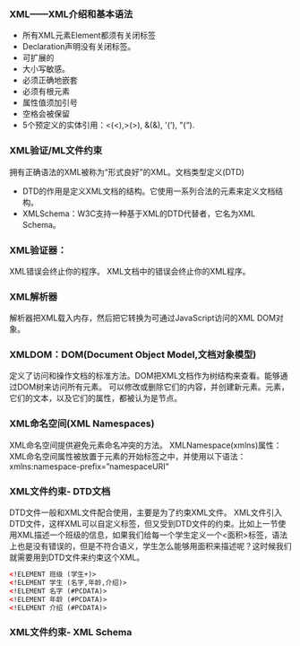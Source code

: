 ### XML——XML介绍和基本语法
* 所有XML元素Element都须有关闭标签
*  Declaration声明没有关闭标签。
*  可扩展的
*  大小写敏感。
*  必须正确地嵌套
*  必须有根元素
*  属性值须加引号
*  空格会被保留
* 5个预定义的实体引用：&lt;(<),&gt;(>), &amp;(&), &apos;(‘), &quot;(“).

### XML验证/ML文件约束
拥有正确语法的XML被称为“形式良好”的XML。文档类型定义(DTD)
*  DTD的作用是定义XML文档的结构。它使用一系列合法的元素来定义文档结构。
*  XMLSchema：W3C支持一种基于XML的DTD代替者，它名为XML Schema。

### XML验证器：
XML错误会终止你的程序。 XML文档中的错误会终止你的XML程序。

### XML解析器
解析器把XML载入内存，然后把它转换为可通过JavaScript访问的XML DOM对象。
### XMLDOM：DOM(Document Object Model,文档对象模型)
定义了访问和操作文档的标准方法。DOM把XML文档作为树结构来查看。能够通过DOM树来访问所有元素。
可以修改或删除它们的内容，并创建新元素。元素，它们的文本，以及它们的属性，都被认为是节点。

### XML命名空间(XML Namespaces)
XML命名空间提供避免元素命名冲突的方法。
XMLNamespace(xmlns)属性：XML命名空间属性被放置于元素的开始标签之中，并使用以下语法：xmlns:namespace-prefix=”namespaceURI”

### XML文件约束- DTD文档
DTD文件一般和XML文件配合使用，主要是为了约束XML文件。
XML文件引入DTD文件，这样XML可以自定义标签，但又受到DTD文件的约束。比如上一节使用XML描述一个班级的信息，如果我们给每一个学生定义一个<面积>标签，语法上也是没有错误的，但是不符合语义，学生怎么能够用面积来描述呢？这时候我们就需要用到DTD文件来约束这个XML。

```xml
<!ELEMENT 班级 (学生+)>
<!ELEMENT 学生 (名字,年龄,介绍)>
<!ELEMENT 名字 (#PCDATA)>
<!ELEMENT 年龄 (#PCDATA)>
<!ELEMENT 介绍 (#PCDATA)>
```

### XML文件约束- XML Schema
